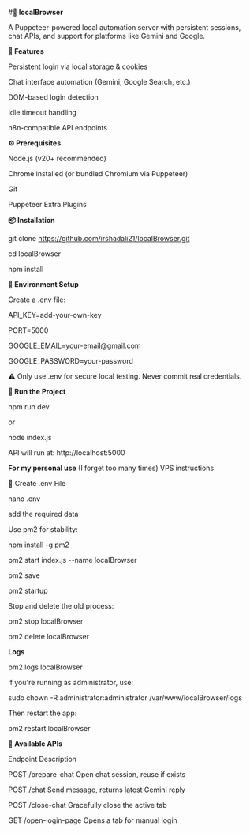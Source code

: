 #**🧠 localBrowser**

A Puppeteer-powered local automation server with persistent sessions, chat APIs, and support for platforms like Gemini and Google.

**🚀 Features**

Persistent login via local storage & cookies

Chat interface automation (Gemini, Google Search, etc.)

DOM-based login detection

Idle timeout handling

n8n-compatible API endpoints


**⚙️ Prerequisites**


Node.js (v20+ recommended)

Chrome installed (or bundled Chromium via Puppeteer)

Git

Puppeteer Extra Plugins

**📦 Installation**

git clone https://github.com/irshadali21/localBrowser.git

cd localBrowser

npm install


**🔐 Environment Setup**

Create a .env file:

API_KEY=add-your-own-key

PORT=5000

GOOGLE_EMAIL=your-email@gmail.com

GOOGLE_PASSWORD=your-password

⚠️ Only use .env for secure local testing. Never commit real credentials.

**🧪 Run the Project**

npm run dev

or

node index.js

API will run at: http://localhost:5000

**For my personal use**  (I  forget too many times) VPS instructions

🔐  Create .env File

nano .env

add the required data 


Use pm2 for stability:

npm install -g pm2

pm2 start index.js --name localBrowser

pm2 save

pm2 startup


Stop and delete the old process:

pm2 stop localBrowser

pm2 delete localBrowser

**Logs**

pm2 logs localBrowser


if you're running as administrator, use:

sudo chown -R administrator:administrator /var/www/localBrowser/logs

Then restart the app:

pm2 restart localBrowser



**🧠 Available APIs**

Endpoint	Description

POST /prepare-chat	Open chat session, reuse if exists

POST /chat	Send message, returns latest Gemini reply

POST /close-chat	Gracefully close the active tab

GET /open-login-page	Opens a tab for manual login


